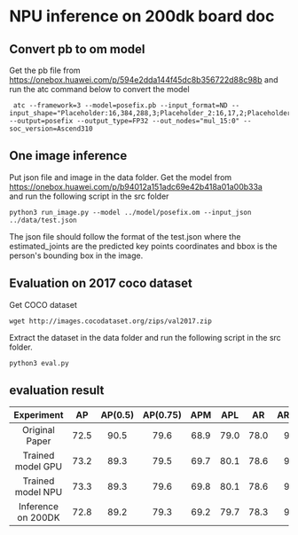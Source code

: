 # NPU inference on 200dk board doc
## Convert pb to om model
Get the pb file from https://onebox.huawei.com/p/594e2dda144f45dc8b356722d88c98b and run the atc command below to convert the model
```
 atc --framework=3 --model=posefix.pb --input_format=ND --input_shape="Placeholder:16,384,288,3;Placeholder_2:16,17,2;Placeholder_4:16,17"  --output=posefix --output_type=FP32 --out_nodes="mul_15:0" --soc_version=Ascend310
```

## One image inference
Put json file and image in the data folder.
Get the model from https://onebox.huawei.com/p/b94012a151adc69e42b418a01a00b33a \
and run the following script in the src folder
```
python3 run_image.py --model ../model/posefix.om --input_json ../data/test.json
```
The json file should follow the format of the test.json where the estimated_joints are the predicted key points coordinates and bbox is the person's bounding box in the image. 

## Evaluation on 2017 coco dataset
Get COCO dataset
```
wget http://images.cocodataset.org/zips/val2017.zip
```
Extract the dataset in the data folder and run the following script in the src folder.
```
python3 eval.py
```

## evaluation result
| Experiment        | AP | AP(0.5) | AP(0.75) |  APM  | APL | AR | AR(0.5) | AR(0.75) |ARM | ARL |
|:-----------------:|:---------:|:---------:|:----------:|:-------:|:-----------------:|:---------:|:---------:|:----------:|:-----:|-----|
|Original Paper|72.5|90.5|79.6|68.9|79.0|78.0|94.1|84.4|73.4|84.1|
|Trained model GPU|73.2|89.3|79.5|69.7|80.1|78.6|93.2|84.3|74.3|84.9|
|Trained model NPU|73.3|89.3|79.6|69.8|80.1|78.6|93.3|84.4|74.4|84.9|
|Inference on 200DK|72.8|89.2|79.3|69.2|79.7|78.3|93.2|84.1|73.9|84.5
